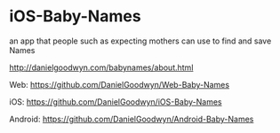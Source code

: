 # iOS-Baby-Names
an app that people such as expecting mothers can use to find and save Names

http://danielgoodwyn.com/babynames/about.html

Web:
https://github.com/DanielGoodwyn/Web-Baby-Names

iOS:
https://github.com/DanielGoodwyn/iOS-Baby-Names

Android:
https://github.com/DanielGoodwyn/Android-Baby-Names
